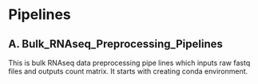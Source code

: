 # Pipelines

 ## A. Bulk_RNAseq_Preprocessing_Pipelines
This is bulk RNAseq data preprocessing pipe lines which inputs raw fastq files and outputs count matrix.
It starts with creating conda environment.
